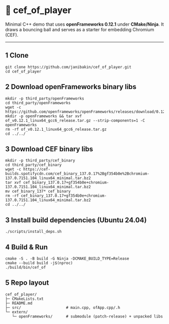 # 🎥 cef_of_player

Minimal C++ demo that uses **openFrameworks 0.12.1** under **CMake/Ninja**.
It draws a bouncing ball and serves as a starter for embedding Chromium (CEF).

---

## 1  Clone

```
git clone https://github.com/janibakin/cef_of_player.git
cd cef_of_player
```
## 2 Download openFrameworks binary libs
```
mkdir -p third_party/openFrameworks
cd third_party/openFrameworks
wget -c https://github.com/openframeworks/openFrameworks/releases/download/0.12.1/of_v0.12.1_linux64_gcc6_release.tar.gz
mkdir -p openFrameworks && tar xvf of_v0.12.1_linux64_gcc6_release.tar.gz --strip-components=1 -C openFrameworks
rm -rf of_v0.12.1_linux64_gcc6_release.tar.gz
cd ../../
```

## 3 Download CEF binary libs
```
mkdir -p third_party/cef_binary
cd third_party/cef_binary
wget -c https://cef-builds.spotifycdn.com/cef_binary_137.0.17%2Bgf354b0e%2Bchromium-137.0.7151.104_linux64_minimal.tar.bz2
tar xvf cef_binary_137.0.17+gf354b0e+chromium-137.0.7151.104_linux64_minimal.tar.bz2
mv cef_binary_137* cef_binary
rm -rf cef_binary_137.0.17+gf354b0e+chromium-137.0.7151.104_linux64_minimal.tar.bz2
cd ../../
```


## 3 Install build dependencies (Ubuntu 24.04)
```
./scripts/install_deps.sh
```
## 4 Build & Run
```
cmake -S . -B build -G Ninja -DCMAKE_BUILD_TYPE=Release
cmake --build build -j$(nproc)
./build/bin/cef_of
```

## 5 Repo layout
```
cef_of_player/
├─ CMakeLists.txt
├─ README.md
├─ src/                    # main.cpp, ofApp.cpp/.h
└─ extern/
   └─ openFrameworks/      # submodule (patch-release) + unpacked libs
```